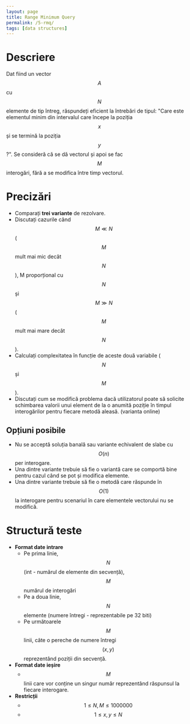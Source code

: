 ```yaml
---
layout: page
title: Range Minimum Query
permalink: /5-rmq/
tags: [data structures]
---
```


# Descriere
Dat fiind un vector $$A$$ cu $$N$$ elemente de tip întreg, răspundeți eficient la întrebări de tipul: "Care este elementul minim din intervalul care începe la poziția $$x$$ și se termină la poziția $$y$$?". Se consideră că se dă vectorul și apoi se fac $$M$$ interogări, fără a se modifica între timp vectorul.

# Precizări

- Comparați **trei variante** de rezolvare.
- Discutați cazurile când $$M \ll N$$ ($$M$$ mult mai mic decât $$N$$), M proporțional cu $$N$$ și $$M \gg N$$ ($$M$$ mult mai mare decât $$N$$).
- Calculați complexitatea în funcție de aceste două variabile ($$N$$ și $$M$$). 
- Discutați cum se modifică problema dacă utilizatorul poate să solicite schimbarea valorii unui element de la o anumită poziție în timpul interogărilor pentru fiecare metodă aleasă. (varianta online)

## Opțiuni posibile

- Nu se acceptă soluția banală sau variante echivalent de slabe cu $$O(n)$$ per interogare.
- Una dintre variante trebuie să fie o variantă care se comportă bine pentru cazul când se pot și modifica elemente. 
- Una dintre variante trebuie să fie o metodă care răspunde în $$O(1)$$ la interogare pentru scenariul în care elementele vectorului nu se modifică.

# Structură teste
- **Format date intrare**    
    - Pe prima linie, $$N$$ (int - numărul de elemente din secvență), $$M$$ numărul de interogări
    - Pe a doua linie, $$N$$ elemente (numere întregi - reprezentabile pe 32 biti)
    - Pe următoarele $$M$$ linii, câte o pereche de numere întregi $$(x, y)$$ reprezentând poziții din secvență.
- **Format date ieșire**    
    - $$M$$ linii care vor conține un singur număr reprezentând răspunsul la fiecare interogare.
- **Restricții**
    - $$1 \leq N, M \leq 1000000$$
    - $$1 \leq x, y \leq N$$

